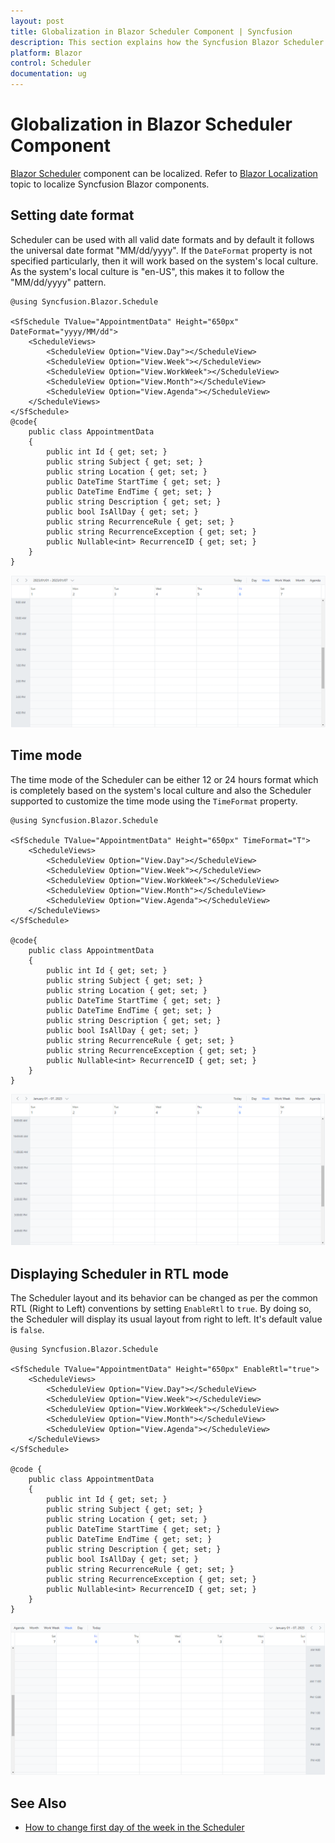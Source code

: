 ```yaml
---
layout: post
title: Globalization in Blazor Scheduler Component | Syncfusion
description: This section explains how the Syncfusion Blazor Scheduler adapts to various languages and culture by parsing and formatting the date or number appropriately.
platform: Blazor
control: Scheduler
documentation: ug
---
```


# Globalization in Blazor Scheduler Component

[Blazor Scheduler](https://www.syncfusion.com/blazor-components/blazor-scheduler) component can be localized. Refer to [Blazor Localization](https://blazor.syncfusion.com/documentation/common/localization) topic to localize Syncfusion Blazor components.

## Setting date format

Scheduler can be used with all valid date formats and by default it follows the universal date format "MM/dd/yyyy". If the `DateFormat` property is not specified particularly, then it will work based on the system's local culture. As the system's local culture is "en-US", this makes it to follow the "MM/dd/yyyy" pattern.

```cshtml
@using Syncfusion.Blazor.Schedule

<SfSchedule TValue="AppointmentData" Height="650px" DateFormat="yyyy/MM/dd">
    <ScheduleViews>
        <ScheduleView Option="View.Day"></ScheduleView>
        <ScheduleView Option="View.Week"></ScheduleView>
        <ScheduleView Option="View.WorkWeek"></ScheduleView>
        <ScheduleView Option="View.Month"></ScheduleView>
        <ScheduleView Option="View.Agenda"></ScheduleView>
    </ScheduleViews>
</SfSchedule>
@code{
    public class AppointmentData
    {
        public int Id { get; set; }
        public string Subject { get; set; }
        public string Location { get; set; }
        public DateTime StartTime { get; set; }
        public DateTime EndTime { get; set; }
        public string Description { get; set; }
        public bool IsAllDay { get; set; }
        public string RecurrenceRule { get; set; }
        public string RecurrenceException { get; set; }
        public Nullable<int> RecurrenceID { get; set; }
    }
}
```

![Date Format in Blazor Scheduler](images/blazor-scheduler-dateformat.png)

## Time mode

The time mode of the Scheduler can be either 12 or 24 hours format which is completely based on the system's local culture and also the Scheduler supported to customize the time mode using the `TimeFormat` property.

```cshtml
@using Syncfusion.Blazor.Schedule

<SfSchedule TValue="AppointmentData" Height="650px" TimeFormat="T">
    <ScheduleViews>
        <ScheduleView Option="View.Day"></ScheduleView>
        <ScheduleView Option="View.Week"></ScheduleView>
        <ScheduleView Option="View.WorkWeek"></ScheduleView>
        <ScheduleView Option="View.Month"></ScheduleView>
        <ScheduleView Option="View.Agenda"></ScheduleView>
    </ScheduleViews>
</SfSchedule>

@code{
    public class AppointmentData
    {
        public int Id { get; set; }
        public string Subject { get; set; }
        public string Location { get; set; }
        public DateTime StartTime { get; set; }
        public DateTime EndTime { get; set; }
        public string Description { get; set; }
        public bool IsAllDay { get; set; }
        public string RecurrenceRule { get; set; }
        public string RecurrenceException { get; set; }
        public Nullable<int> RecurrenceID { get; set; }
    }
}
```

![Time Format in Blazor Scheduler](images/blazor-scheduler-timeformat.png)

## Displaying Scheduler in RTL mode

The Scheduler layout and its behavior can be changed as per the common RTL (Right to Left) conventions by setting `EnableRtl` to `true`. By doing so, the Scheduler will display its usual layout from right to left. It's default value is `false`.

```cshtml
@using Syncfusion.Blazor.Schedule

<SfSchedule TValue="AppointmentData" Height="650px" EnableRtl="true">
    <ScheduleViews>
        <ScheduleView Option="View.Day"></ScheduleView>
        <ScheduleView Option="View.Week"></ScheduleView>
        <ScheduleView Option="View.WorkWeek"></ScheduleView>
        <ScheduleView Option="View.Month"></ScheduleView>
        <ScheduleView Option="View.Agenda"></ScheduleView>
    </ScheduleViews>
</SfSchedule>

@code {
    public class AppointmentData
    {
        public int Id { get; set; }
        public string Subject { get; set; }
        public string Location { get; set; }
        public DateTime StartTime { get; set; }
        public DateTime EndTime { get; set; }
        public string Description { get; set; }
        public bool IsAllDay { get; set; }
        public string RecurrenceRule { get; set; }
        public string RecurrenceException { get; set; }
        public Nullable<int> RecurrenceID { get; set; }
    }
}
```

![RTL Mode in Blazor Scheduler](images/blazor-scheduler-rtl.png)

## See Also

* [How to change first day of the week in the Scheduler](./working-hours#setting-start-day-of-the-week)